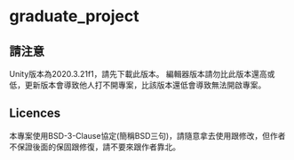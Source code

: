 # graduate_project

## 請注意
Unity版本為2020.3.21f1，請先下載此版本。
編輯器版本請勿比此版本還高或低，更新版本會導致他人打不開專案，比該版本還低會導致無法開啟專案。

## Licences
本專案使用BSD-3-Clause協定(簡稱BSD三句)，請隨意拿去使用跟修改，但作者不保證後面的保固跟修復，請不要來跟作者靠北。
